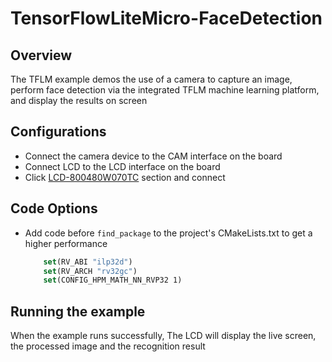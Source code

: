 # TensorFlowLiteMicro-FaceDetection

## Overview

The TFLM example demos the use of a camera to capture an image, perform face detection via the integrated TFLM machine learning platform, and display the results on screen

## Configurations

- Connect the camera device to the CAM interface on the board
- Connect LCD to the LCD interface on the board
- Click [LCD-800480W070TC](lab_lcd_800480w070tc) section and connect

## Code Options

- Add code before `find_package` to the project's CMakeLists.txt to get a higher performance
    ```cmake
        set(RV_ABI "ilp32d")
        set(RV_ARCH "rv32gc")
        set(CONFIG_HPM_MATH_NN_RVP32 1)
    ```

## Running the example

When the example runs successfully, The LCD will display the live screen, the processed image and the recognition result
